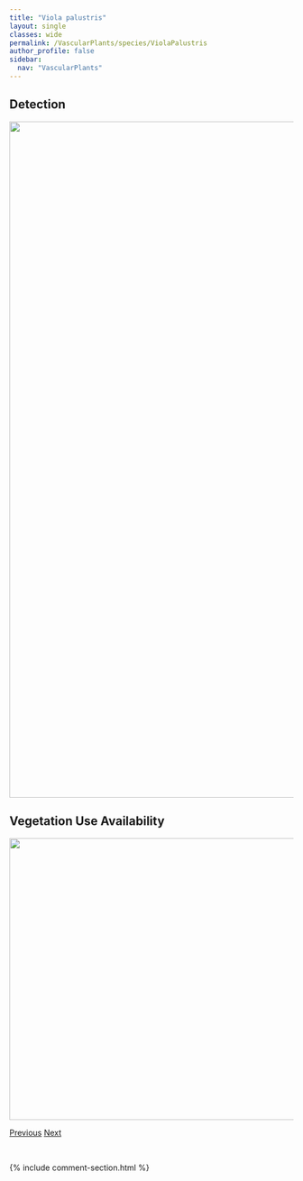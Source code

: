 ```yaml
---
title: "Viola palustris"
layout: single
classes: wide
permalink: /VascularPlants/species/ViolaPalustris
author_profile: false
sidebar:
  nav: "VascularPlants"
---
```


<h2>Detection</h2>

<a href="https://drive.google.com/uc?export=view&id=1cMu2YebjheBFveA-OpSoX6FgGAYy1Ewh">
<img src="https://drive.google.com/uc?export=view&id=1cMu2YebjheBFveA-OpSoX6FgGAYy1Ewh" height = "1200" width = "800">
</a>


<h2>Vegetation Use Availability</h2>

<a href="https://drive.google.com/uc?export=view&id=1Nr9gKW8buqGm2wDydsIEVAQ4WafU_Wea">
<img src="https://drive.google.com/uc?export=view&id=1Nr9gKW8buqGm2wDydsIEVAQ4WafU_Wea" height = "500" width = "1000">
</a>


<a href="/DevelopmentWebsite/VascularPlants/species/ViolaOrbiculata" class="pagination--pager" title="Viola orbiculata">Previous</a> <a href="/DevelopmentWebsite/VascularPlants/species/ViolaPedunculata" class="pagination--pager" title="Viola pedunculata">Next</a>

<p>&nbsp;</p>

{% include comment-section.html %}
